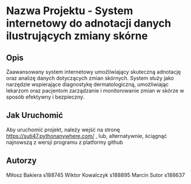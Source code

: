 # Nazwa Projektu - System internetowy do adnotacji danych ilustrujących zmiany skórne

## Opis

Zaawansowany system internetowy umożliwiający skuteczną adnotację oraz analizę danych dotyczących zmian skórnych. System służy jako narzędzie wspierające diagnostykę dermatologiczną, umożliwiając lekarzom oraz pacjentom zarządzanie i monitorowanie zmian w skórze w sposób efektywny i bezpieczny.

## Jak Uruchomić

Aby uruchomić projekt, należy wejść na stronę https://suti47.pythonanywhere.com/ , lub, alternatywnie, ściągnąć najnowszą z wersji programu z platformy github

## Autorzy

Miłosz Bakiera s188745
Wiktor Kowalczyk s188895
Marcin Sutor s188637
